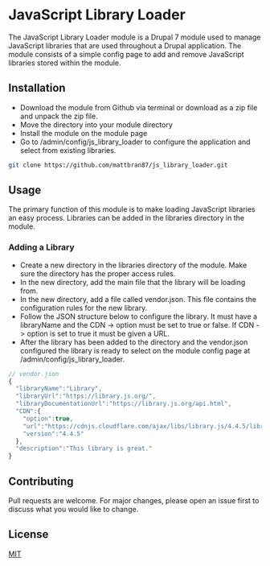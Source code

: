 # JavaScript Library Loader

The JavaScript Library Loader module is a Drupal 7 module used to manage JavaScript libraries that are used throughout a Drupal application. The module consists of a simple config page to add and remove JavaScript libraries stored within the module.

## Installation

* Download the module from Github via terminal or download as a zip file and unpack the zip file.
* Move the directory into your module directory
* Install the module on the module page
* Go to /admin/config/js_library_loader to configure the application and select from existing libraries.

```bash
git clone https://github.com/mattbran87/js_library_loader.git
```

## Usage

The primary function of this module is to make loading JavaScript libraries an easy process. Libraries can be added in the libraries directory in the module.

### Adding a Library

* Create a new directory in the libraries directory of the module. Make sure the directory has the proper access rules.
* In the new directory, add the main file that the library will be loading from.
* In the new directory, add a file called vendor.json. This file contains the configuration rules for the new library.
* Follow the JSON structure below to configure the library. It must have a libraryName and the CDN -> option must be set to true or false. If CDN -> option is set to true it must be given a URL.
* After the library has been added to the directory and the vendor.json configured the library is ready to select on the module config page at /admin/config/js_library_loader.
```javascript
// vendor.json
{
  "libraryName":"Library",
  "libraryUrl":"https://library.js.org/",
  "libraryDocumentationUrl":"https://library.js.org/api.html",
  "CDN":{
    "option":true,
    "url":"https://cdnjs.cloudflare.com/ajax/libs/library.js/4.4.5/library.js",
    "version":"4.4.5"
  },
  "description":"This library is great."
}
```


## Contributing
Pull requests are welcome. For major changes, please open an issue first to discuss what you would like to change.

## License
[MIT](https://choosealicense.com/licenses/mit/)
